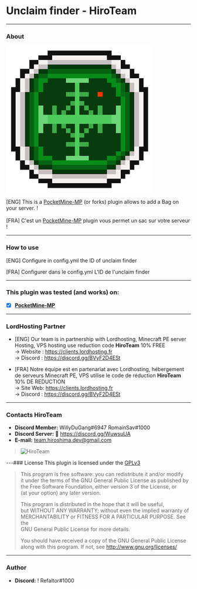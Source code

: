 # Unclaim finder - HiroTeam
---
### About
![Unclaim Finder](logo.png)


[ENG] This is a [PocketMine-MP](https://github.com/pmmp/PocketMine-MP) (or forks) plugin allows to add a Bag on your server. ! <br/>
<br/>
[FRA] C'est un [PocketMine-MP](https://github.com/pmmp/PocketMine-MP) plugin vous permet un sac sur votre serveur ! <br/>

---
### How to use
[ENG] Configure in config.yml the ID of unclaim finder</br>

[FRA] Configurer dans le config.yml L'ID de l'unclaim finder</br>

---
### **This plugin was tested (and works) on:**

- [x] **[PocketMine-MP](https://github.com/pmmp/PocketMine-MP)**
---
### **LordHosting Partner**

- [ENG] Our team is in partnership with Lordhosting, Minecraft PE server Hosting, VPS hosting use reduction code __**HiroTeam**__ 10% FREE </br>
  -> Website : https://clients.lordhosting.fr </br>
  -> Discord : https://discord.gg/BVyF2D4ESt </br>

- [FRA] Notre équipe est en partenariat avec Lordhosting, hébergement de serveurs Minecraft PE, VPS utilise le code de réduction __**HiroTeam**__ 10% DE REDUCTION </br>
  -> Site Web: https://clients.lordhosting.fr </br>
  -> Discord : https://discord.gg/BVyF2D4ESt </br>
---
### Contacts HiroTeam

- **Discord Member:** WillyDuGang#6947 RomainSav#1000
- **Discord Server:** :link: https://discord.gg/WuwsuUA<br/>
- **E-mail:** team.hiroshima.dev@gmail.com<br/>

> ![HiroTeam](https://www.zupimages.net/up/20/25/mb59.png) </br>

---### License
This plugin is licensed under the [GPLv3](http://www.gnu.org/licenses/gpl-3.0.html)

>This program is free software: you can redistribute it and/or modify<br/>
>it under the terms of the GNU General Public License as published by<br/>
>the Free Software Foundation, either version 3 of the License, or<br/>
>(at your option) any later version.<br/>
>
>This program is distributed in the hope that it will be useful,<br/>
>but WITHOUT ANY WARRANTY; without even the implied warranty of<br/>
>MERCHANTABILITY or FITNESS FOR A PARTICULAR PURPOSE.  See the<br/>
>GNU General Public License for more details.<br/>
>
>You should have received a copy of the GNU General Public License<br/>
>along with this program.  If not, see http://www.gnu.org/licenses/
---
### Author
- **Discord:** ! Refaltor#1000
